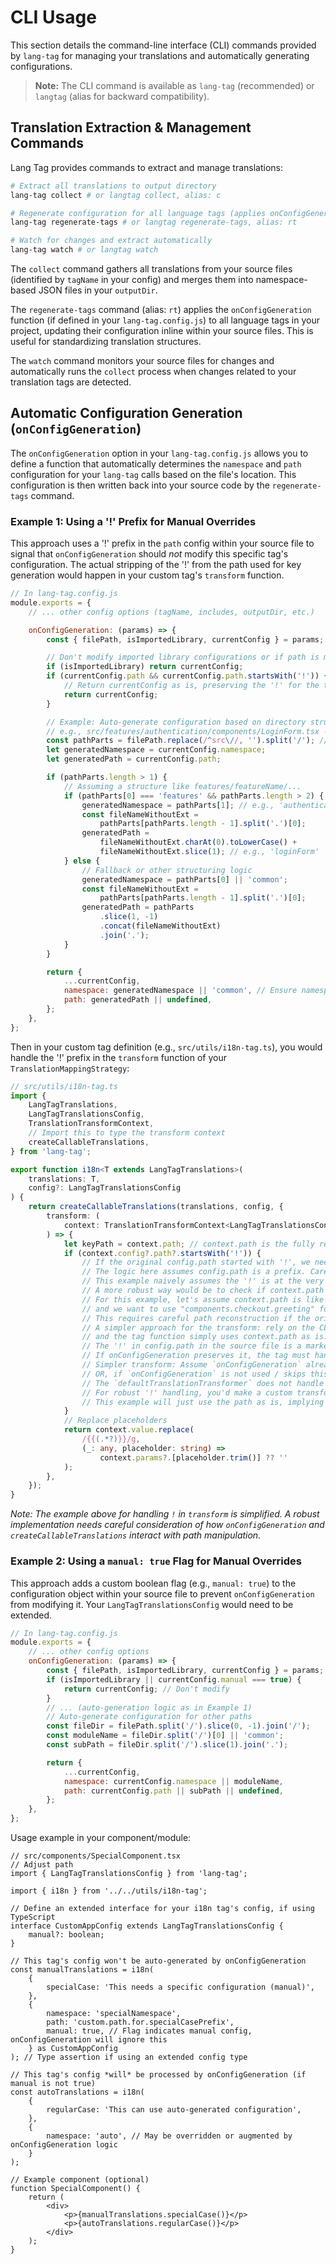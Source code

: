 # CLI Usage

This section details the command-line interface (CLI) commands provided by `lang-tag` for managing your translations and automatically generating configurations.

> **Note:** The CLI command is available as `lang-tag` (recommended) or `langtag` (alias for backward compatibility).

## Translation Extraction & Management Commands

Lang Tag provides commands to extract and manage translations:

```bash
# Extract all translations to output directory
lang-tag collect # or langtag collect, alias: c

# Regenerate configuration for all language tags (applies onConfigGeneration)
lang-tag regenerate-tags # or langtag regenerate-tags, alias: rt

# Watch for changes and extract automatically
lang-tag watch # or langtag watch
```

The `collect` command gathers all translations from your source files (identified by `tagName` in your config) and merges them into namespace-based JSON files in your `outputDir`.

The `regenerate-tags` command (alias: `rt`) applies the `onConfigGeneration` function (if defined in your `lang-tag.config.js`) to all language tags in your project, updating their configuration inline within your source files. This is useful for standardizing translation structures.

The `watch` command monitors your source files for changes and automatically runs the `collect` process when changes related to your translation tags are detected.

## Automatic Configuration Generation (`onConfigGeneration`)

The `onConfigGeneration` option in your `lang-tag.config.js` allows you to define a function that automatically determines the `namespace` and `path` configuration for your `lang-tag` calls based on the file's location. This configuration is then written back into your source code by the `regenerate-tags` command.

### Example 1: Using a '!' Prefix for Manual Overrides

This approach uses a '!' prefix in the `path` config within your source file to signal that `onConfigGeneration` should _not_ modify this specific tag's configuration. The actual stripping of the '!' from the path used for key generation would happen in your custom tag's `transform` function.

```javascript
// In lang-tag.config.js
module.exports = {
    // ... other config options (tagName, includes, outputDir, etc.)

    onConfigGeneration: (params) => {
        const { filePath, isImportedLibrary, currentConfig } = params; // params provided by lang-tag CLI

        // Don't modify imported library configurations or if path is manually set
        if (isImportedLibrary) return currentConfig;
        if (currentConfig.path && currentConfig.path.startsWith('!')) {
            // Return currentConfig as is, preserving the '!' for the tag function to handle
            return currentConfig;
        }

        // Example: Auto-generate configuration based on directory structure
        // e.g., src/features/authentication/components/LoginForm.tsx -> namespace: 'authentication', path: 'loginForm'
        const pathParts = filePath.replace(/^src\//, '').split('/'); // remove src/ and split
        let generatedNamespace = currentConfig.namespace;
        let generatedPath = currentConfig.path;

        if (pathParts.length > 1) {
            // Assuming a structure like features/featureName/...
            if (pathParts[0] === 'features' && pathParts.length > 2) {
                generatedNamespace = pathParts[1]; // e.g., 'authentication'
                const fileNameWithoutExt =
                    pathParts[pathParts.length - 1].split('.')[0];
                generatedPath =
                    fileNameWithoutExt.charAt(0).toLowerCase() +
                    fileNameWithoutExt.slice(1); // e.g., 'loginForm'
            } else {
                // Fallback or other structuring logic
                generatedNamespace = pathParts[0] || 'common';
                const fileNameWithoutExt =
                    pathParts[pathParts.length - 1].split('.')[0];
                generatedPath = pathParts
                    .slice(1, -1)
                    .concat(fileNameWithoutExt)
                    .join('.');
            }
        }

        return {
            ...currentConfig,
            namespace: generatedNamespace || 'common', // Ensure namespace is always set
            path: generatedPath || undefined,
        };
    },
};
```

Then in your custom tag definition (e.g., `src/utils/i18n-tag.ts`), you would handle the '!' prefix in the `transform` function of your `TranslationMappingStrategy`:

```ts
// src/utils/i18n-tag.ts
import {
    LangTagTranslations,
    LangTagTranslationsConfig,
    TranslationTransformContext,
    // Import this to type the transform context
    createCallableTranslations,
} from 'lang-tag';

export function i18n<T extends LangTagTranslations>(
    translations: T,
    config?: LangTagTranslationsConfig
) {
    return createCallableTranslations(translations, config, {
        transform: (
            context: TranslationTransformContext<LangTagTranslationsConfig>
        ) => {
            let keyPath = context.path; // context.path is the fully resolved path including config.path
            if (context.config?.path?.startsWith('!')) {
                // If the original config.path started with '!', we need to strip it from the final key path.
                // The logic here assumes config.path is a prefix. Careful adjustment might be needed based on how paths are constructed.
                // This example naively assumes the '!' is at the very start of the base path part.
                // A more robust way would be to check if context.path starts with config.path with '!' removed.
                // For this example, let's assume context.path is like "!components.checkout.greeting"
                // and we want to use "components.checkout.greeting" for lookup.
                // This requires careful path reconstruction if the original config.path was just '!'.
                // A simpler approach for the transform: rely on the CLI to generate the correct config.path without '!'
                // and the tag function simply uses context.path as is.
                // The '!' in config.path in the source file is a marker for onConfigGeneration.
                // If onConfigGeneration preserves it, the tag must handle it or it becomes part of the key.
                // Simpler transform: Assume `onConfigGeneration` already provided the correct `config.path` (without '!')
                // OR, if `onConfigGeneration` is not used / skips this tag, the `config.path` might still have '!'.
                // The `defaultTranslationTransformer` does not handle '!' prefixes in paths.
                // For robust '!' handling, you'd make a custom transformer.
                // This example will just use the path as is, implying '!' might become part of the key path if not stripped before `createCallableTranslations`.
            }
            // Replace placeholders
            return context.value.replace(
                /{{(.*?)}}/g,
                (_: any, placeholder: string) =>
                    context.params?.[placeholder.trim()] ?? ''
            );
        },
    });
}
```

_Note: The example above for handling `!` in `transform` is simplified. A robust implementation needs careful consideration of how `onConfigGeneration` and `createCallableTranslations` interact with path manipulation._

### Example 2: Using a `manual: true` Flag for Manual Overrides

This approach adds a custom boolean flag (e.g., `manual: true`) to the configuration object within your source file to prevent `onConfigGeneration` from modifying it. Your `LangTagTranslationsConfig` would need to be extended.

```javascript
// In lang-tag.config.js
module.exports = {
    // ... other config options
    onConfigGeneration: (params) => {
        const { filePath, isImportedLibrary, currentConfig } = params;
        if (isImportedLibrary || currentConfig.manual === true) {
            return currentConfig; // Don't modify
        }
        // ... (auto-generation logic as in Example 1)
        // Auto-generate configuration for other paths
        const fileDir = filePath.split('/').slice(0, -1).join('/');
        const moduleName = fileDir.split('/')[0] || 'common';
        const subPath = fileDir.split('/').slice(1).join('.');

        return {
            ...currentConfig,
            namespace: currentConfig.namespace || moduleName,
            path: currentConfig.path || subPath || undefined,
        };
    },
};
```

Usage example in your component/module:

```tsx
// src/components/SpecialComponent.tsx
// Adjust path
import { LangTagTranslationsConfig } from 'lang-tag';

import { i18n } from '../../utils/i18n-tag';

// Define an extended interface for your i18n tag's config, if using TypeScript
interface CustomAppConfig extends LangTagTranslationsConfig {
    manual?: boolean;
}

// This tag's config won't be auto-generated by onConfigGeneration
const manualTranslations = i18n(
    {
        specialCase: 'This needs a specific configuration (manual)',
    },
    {
        namespace: 'specialNamespace',
        path: 'custom.path.for.specialCasePrefix',
        manual: true, // Flag indicates manual config, onConfigGeneration will ignore this
    } as CustomAppConfig
); // Type assertion if using an extended config type

// This tag's config *will* be processed by onConfigGeneration (if manual is not true)
const autoTranslations = i18n(
    {
        regularCase: 'This can use auto-generated configuration',
    },
    {
        namespace: 'auto', // May be overridden or augmented by onConfigGeneration logic
    }
);

// Example component (optional)
function SpecialComponent() {
    return (
        <div>
            <p>{manualTranslations.specialCase()}</p>
            <p>{autoTranslations.regularCase()}</p>
        </div>
    );
}
```
